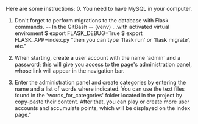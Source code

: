 Here are some instructions:
0. You need to have MySQL in your computer.
1. Don't forget to perform migrations to the database with Flask commands.
-- In the GitBash --
(venv) ...with activated virtual enviroment
$ export FLASK_DEBUG=True
$ export FLASK_APP=index.py
"then you can type 'flask run' or 'flask migrate', etc."

2. When starting, create a user account with the name 'admin' and a password; this will give you access to the page's administration panel, whose link will appear in the navigation bar. 
3. Enter the administration panel and create categories by entering the name and a list of words where indicated. You can use the text files found in the 'words_for_categories' folder located in the project by copy-paste their content. 
After that, you can play or create more user accounts and accumulate points, which will be displayed on the index page."